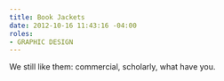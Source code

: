 ```yaml
---
title: Book Jackets
date: 2012-10-16 11:43:16 -04:00
roles:
- GRAPHIC DESIGN
---
```

We still like them: commercial, scholarly, what have you.
